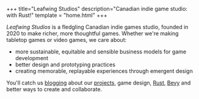 +++
title="Leafwing Studios"
description="Canadian indie game studio: with Rust!"
template = "home.html"
+++

*Leafwing Studios* is a fledgling Canadian indie games studio, founded in 2020 to make richer, more thoughtful games.
Whether we're making tabletop games or video games, we care about:

* more sustainable, equitable and sensible business models for game development
* better design and prototyping practices
* creating memorable, replayable experiences through emergent design

You'll catch us [blogging](../blog/) about our  [projects](../projects/), game design, [Rust](https://www.rust-lang.org/), [Bevy](https://bevyengine.org/) and better ways to create and collaborate.